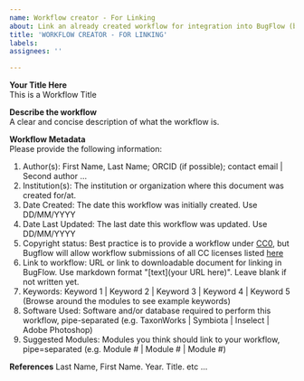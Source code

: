 ```yaml
---
name: Workflow creator - For Linking
about: Link an already created workflow for integration into BugFlow (but not hosted there). Complete info. below and hit submit. A BugFlow admin will comment on your workflow and start the process of integrating it into BugFlow.
title: 'WORKFLOW CREATOR - FOR LINKING'
labels: 
assignees: ''

---
```

**Your Title Here**  
This is a Workflow Title  

**Describe the workflow**  
A clear and concise description of what the workflow is.  

**Workflow Metadata**  
Please provide the following information:
1. Author(s): First Name, Last Name; ORCID (if possible); contact email | Second author ...
2. Institution(s): The institution or organization where this document was created for/at.
3. Date Created: The date this workflow was initially created. Use DD/MM/YYYY
4. Date Last Updated: The last date this workflow was updated. Use DD/MM/YYYY
5. Copyright status: Best practice is to provide a workflow under [CC0](https://creativecommons.org/share-your-work/public-domain/cc0/), but Bugflow will allow workflow submissions of all CC licenses listed [here](https://creativecommons.org/about/cclicenses/)
6. Link to workflow: URL or link to downloadable document for linking in BugFlow. Use markdown format "[text](your URL here)". Leave blank if not written yet. 
7. Keywords: Keyword 1 | Keyword 2 | Keyword 3 | Keyword 4 | Keyword 5 (Browse around the modules to see example keywords)
8. Software Used: Software and/or database required to perform this workflow, pipe-separated (e.g. TaxonWorks | Symbiota | Inselect | Adobe Photoshop)
9. Suggested Modules: Modules you think should link to your workflow, pipe=separated (e.g. Module # | Module # | Module #)

**References**
Last Name, First Name. Year. Title. etc ...
